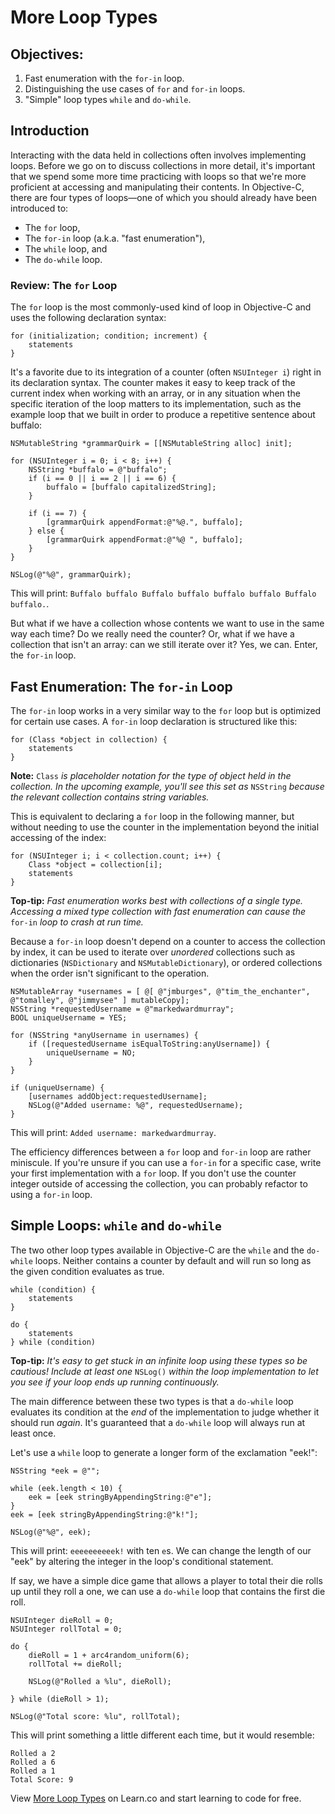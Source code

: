 # More Loop Types

## Objectives:

1. Fast enumeration with the `for-in` loop.
2. Distinguishing the use cases of `for` and `for-in` loops.
3. "Simple" loop types `while` and `do-while`.

## Introduction

Interacting with the data held in collections often involves implementing loops. Before we go on to discuss collections in more detail, it's important that we spend some more time practicing with loops so that we're more proficient at accessing and manipulating their contents. In Objective-C, there are four types of loops—one of which you should already have been introduced to:

  * The `for` loop,
  * The `for-in` loop (a.k.a. "fast enumeration"),
  * The `while` loop, and
  * The `do-while` loop.

### Review: The `for` Loop

The `for` loop is the most commonly-used kind of loop in Objective-C and uses the following declaration syntax:

```objc
for (initialization; condition; increment) {
    statements
}
```
It's a favorite due to its integration of a counter (often `NSUInteger i`) right in its declaration syntax. The counter makes it easy to keep track of the current index when working with an array, or in any situation when the specific iteration of the loop matters to its implementation, such as the example loop that we built in order to produce a repetitive sentence about buffalo:

```objc
NSMutableString *grammarQuirk = [[NSMutableString alloc] init];

for (NSUInteger i = 0; i < 8; i++) {
    NSString *buffalo = @"buffalo";
    if (i == 0 || i == 2 || i == 6) {
        buffalo = [buffalo capitalizedString];
    }

    if (i == 7) {
        [grammarQuirk appendFormat:@"%@.", buffalo];
    } else {
        [grammarQuirk appendFormat:@"%@ ", buffalo];
    }
}

NSLog(@"%@", grammarQuirk);
```
This will print: `Buffalo buffalo Buffalo buffalo buffalo buffalo Buffalo buffalo.`.

But what if we have a collection whose contents we want to use in the same way each time? Do we really need the counter? Or, what if we have a collection that isn't an array: can we still iterate over it? Yes, we can. Enter, the `for-in` loop.

## Fast Enumeration: The `for-in` Loop

The `for-in` loop works in a very similar way to the `for` loop but is optimized for certain use cases. A `for-in` loop declaration is structured like this:

```objc
for (Class *object in collection) {
    statements
}
```
**Note:** `Class` *is placeholder notation for the type of object held in the collection. In the upcoming example, you'll see this set as* `NSString` *because the relevant collection contains string variables.*

This is equivalent to declaring a `for` loop in the following manner, but without needing to use the counter in the implementation beyond the initial accessing of the index:

```objc
for (NSUInteger i; i < collection.count; i++) {
    Class *object = collection[i];
    statements
}
```
**Top-tip:** *Fast enumeration works best with collections of a single type. Accessing a mixed type collection with fast enumeration can cause the* `for-in` *loop to crash at run time.*

Because a `for-in` loop doesn't depend on a counter to access the collection by index, it can be used to iterate over *unordered* collections such as dictionaries (`NSDictionary` and `NSMutableDictionary`), or ordered collections when the order isn't significant to the operation.

```objc
NSMutableArray *usernames = [ @[ @"jmburges", @"tim_the_enchanter", @"tomalley", @"jimmysee" ] mutableCopy];
NSString *requestedUsername = @"markedwardmurray";
BOOL uniqueUsername = YES;
    
for (NSString *anyUsername in usernames) {
    if ([requestedUsername isEqualToString:anyUsername]) {
        uniqueUsername = NO;
    }
}
    
if (uniqueUsername) {
    [usernames addObject:requestedUsername];
    NSLog(@"Added username: %@", requestedUsername);
}
```
This will print: `Added username: markedwardmurray`.

The efficiency differences between a `for` loop and `for-in` loop are rather miniscule. If you're unsure if you can use a `for-in` for a specific case, write your first implementation with a `for` loop. If you don't use the counter integer outside of accessing the collection, you can probably refactor to using a `for-in` loop.

## Simple Loops: `while` and `do-while`

The two other loop types available in Objective-C are the `while` and the `do-while` loops. Neither contains a counter by default and will run so long as the given condition evaluates as true.

```objc
while (condition) {
    statements
}
```

```objc
do {
    statements
} while (condition)
```

**Top-tip:** *It's easy to get stuck in an infinite loop using these types so be cautious! Include at least one* `NSLog()` *within the loop implementation to let you see if your loop ends up running continuously.*

The main difference between these two types is that a `do-while` loop evaluates its condition at the *end* of the implementation to judge whether it should run *again*. It's guaranteed that a `do-while` loop will always run at least once.

Let's use a `while` loop to generate a longer form of the exclamation "eek!":

```objc
NSString *eek = @"";

while (eek.length < 10) {
    eek = [eek stringByAppendingString:@"e"];
}
eek = [eek stringByAppendingString:@"k!"];

NSLog(@"%@", eek);
```
This will print: `eeeeeeeeeek!` with ten `e`s. We can change the length of our "eek" by altering the integer in the loop's conditional statement.

If say, we have a simple dice game that allows a player to total their die rolls up until they roll a one, we can use a `do-while` loop that contains the first die roll.

```objc
NSUInteger dieRoll = 0;
NSUInteger rollTotal = 0;

do {
    dieRoll = 1 + arc4random_uniform(6);
    rollTotal += dieRoll;
        
    NSLog(@"Rolled a %lu", dieRoll);
    
} while (dieRoll > 1);

NSLog(@"Total score: %lu", rollTotal);
```
This will print something a little different each time, but it would resemble:

```
Rolled a 2
Rolled a 6
Rolled a 1
Total Score: 9
```











<p data-visibility='hidden'>View <a href='https://learn.co/lessons/reading-ios-more-loop-types' title='More Loop Types'>More Loop Types</a> on Learn.co and start learning to code for free.</p>
